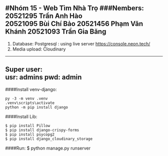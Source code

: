 #Nhóm 15 - Web Tìm Nhà Trọ 
###Nembers: 
    20521295	Trần Anh Hào  
    20521095	Bùi Chí Bảo 
    20521456	Phạm Văn Khánh 
    20521093	Trần Gia Băng 
-------------------------------------------------
1. Database: Postgresql : using live server https://console.neon.tech/ 
2. Media upload: Cloudinary
----------------------------------------------- 
Super user:  
    usr: admins 
    pwd: admin 
------------------- 
####Install venv-django:  
```
py -3 -m venv .venv  
.venv\scripts\activate 
python -m pip install django 
```

####Install Lib: 
```
$ pip install Pillow 
$ pip install django-crispy-forms 
$ pip install psycopg2 
$ pip install django_cloudinary_storage 
```
####Run:
$ python manage.py runserver